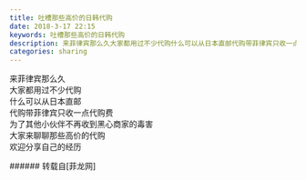 ```yaml
---
title: 吐槽那些高价的日韩代购
date: 2018-3-17 22:15
keywords: 吐槽那些高价的日韩代购
description: 来菲律宾那么久大家都用过不少代购什么可以从日本直邮代购带菲律宾只收一点代购费为了其他小伙伴不再收到黑心商家的毒害大家来聊聊那些高价的代购欢迎分享自己的经历
categories: sharing
---
```

<td class="t_f" id="postmessage_1193507">

来菲律宾那么久<br/>
大家都用过不少代购<br/>
什么可以从日本直邮<br/>
代购带菲律宾只收一点代购费<br/>
为了其他小伙伴不再收到黑心商家的毒害<br/>
大家来聊聊那些高价的代购<br/>
欢迎分享自己的经历<br/>
</td>
###### 转载自[菲龙网]